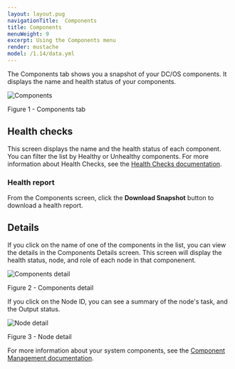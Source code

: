 ```yaml
---
layout: layout.pug
navigationTitle:  Components
title: Components
menuWeight: 9
excerpt: Using the Components menu
render: mustache
model: /1.14/data.yml
---
```


The Components tab shows you a snapshot of your DC/OS components. It displays the name and health status of your components. 

![Components](/1.14/img/GUI-Components-Main-View.png)

Figure 1 - Components tab

## Health checks

This screen displays the name and the health status of each component. You can filter the list by Healthy or Unhealthy components. For more information about Health Checks, see the [Health Checks documentation](/1.14/deploying-services/creating-services/health-checks/).

### Health report

From the Components screen, click the **Download Snapshot** button to download a health report.

## Details 

If you click on the name of one of the components in the list, you can view the details in the Components Details screen. This screen will display the health status, node, and role of each node in that componenent.

![Components detail](/1.14/img/GUI-Components-Detail.png)

Figure 2 - Components detail

If you click on the Node ID, you can see a summary of the node's task, and the Output status.

![Node detail](/1.14/img/GUI-Components-Detail-2.png)

Figure 3 - Node detail



For more information about your system components, see the [Component Management documentation](/1.14/administering-clusters/component-management/).
